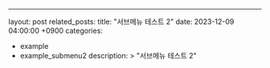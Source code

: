 ---
layout: post
related_posts:
title:  "서브메뉴 테스트 2"
date:   2023-12-09 04:00:00 +0900
categories: 
  - example
  - example_submenu2
description: >
  "서브메뉴 테스트 2"